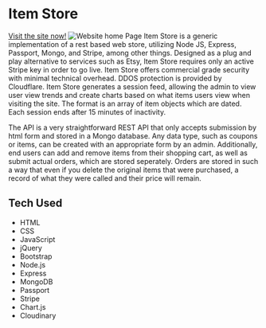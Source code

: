 # Item Store
[Visit the site now!](https://itemstore.info/store/)
![Website home Page](https://res.cloudinary.com/execool/image/upload/v1520276124/home_page_kyxgyd.png)
Item Store is a generic implementation of a rest based web store, utilizing Node JS, Express, Passport, Mongo, and Stripe, among other things. Designed as a plug and play alternative to services such as Etsy, Item Store requires only an active Stripe key in order to go live. Item Store offers commercial grade security with minimal technical overhead. DDOS protection is provided by Cloudflare.
Item Store generates a session feed, allowing the admin to view user view trends and create charts based on what items users view when visiting the site. The format is an array of item objects which are dated. Each session ends after 15 minutes of inactivity.

The API is a very straightforward REST API that only accepts submission by html form and stored in a Mongo database. Any data type, such as coupons or items, can be created with an appropriate form by an admin. Additionally, end users can add and remove items from their shopping cart, as well as submit actual orders, which are stored seperately. Orders are stored in such a way that even if you delete the original items that were purchased, a record of what they were called and their price will remain.

## Tech Used
+ HTML
+ CSS
+ JavaScript
+ jQuery
+ Bootstrap
+ Node.js
+ Express
+ MongoDB
+ Passport
+ Stripe
+ Chart.js
+ Cloudinary
